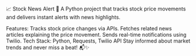 📈 Stock News Alert 🚀
A Python project that tracks stock price movements and delivers instant alerts with news highlights.

Features:
Tracks stock price changes via APIs.
Fetches related news articles explaining the price movement.
Sends real-time notifications using Twilio.
Tech Stack: Python, Requests, Twilio API
Stay informed about market trends and never miss a beat! 📬✨
